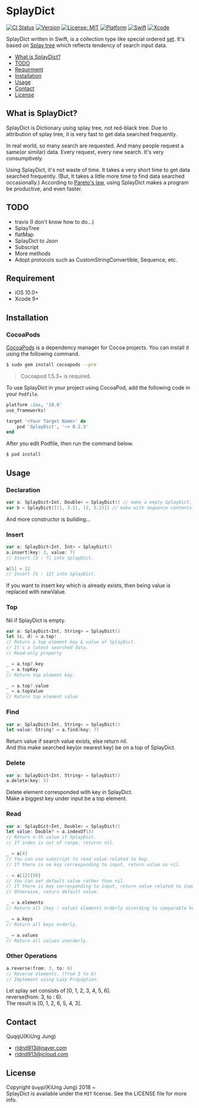 # SplayDict


[![CI Status](https://img.shields.io/travis/QuqqU/SplayDict.svg?style=flat)](https://travis-ci.org/QuqqU/SplayDict)
[![Version](https://img.shields.io/cocoapods/v/SplayDict.svg?style=flat)](https://cocoapods.org/pods/SplayDict)
[![License: MIT](https://img.shields.io/badge/License-MIT-blue.svg?style=flat)](https://github.com/QuqqU/SplayDict/blob/master/LICENSE)
[![Platform](https://img.shields.io/cocoapods/p/SplayDict.svg?style=flat)](https://cocoapods.org/pods/SplayDict)
[![Swift](https://img.shields.io/badge/Swift-4.0-%23FB613C.svg)](https://developer.apple.com/swift/)
[![Xcode](https://img.shields.io/badge/Xcode-9-green.svg)](https://developer.apple.com/xcode)



SplayDict written in Swift, is a collection type like special ordered [set](https://developer.apple.com/documentation/swift/set?changes=_2). 
It's based on [Splay tree](https://en.wikipedia.org/wiki/Splay_tree) which reflects tendency of search input data. 

- [What is SplayDict?](#why)
- [TODO](#TODO)
- [Requirment](#Requirment)
- [Installation](#Installation)
- [Usage](#Usage)
- [Contact](#Contact)
- [License](#License)


<a id="why"></a>
## What is SplayDict?
SplayDict is Dictionary using splay tree, not red-black tree.
Due to attribution of splay tree, it is very fast to get data searched frequently.

In real world, so many search are requested. And many people request a same(or similar) data. Every request, every new search. It's very consumptively. 

Using SplayDict, it's not waste of time. It takes a very short time to get data searched frequently. (But, It takes a little more time to find data searched occasionally.) 
According to [Pareto's law](https://en.wikipedia.org/wiki/Pareto_principle), using SplayDict makes a program be productive, and even faster.

<a id="TODO"></a>
## TODO
- travis (I don't know how to do...)
- SplayTree
- flatMap
- SplayDict to Json
- Subscript
- More methods
- Adopt protocols such as CustomStringConvertible, Sequence, etc.

<a id="Requirment"></a>
## Requirement

- iOS 10.0+
- Xcode 9+



<a id="Installation"></a>


## Installation
### CocoaPods

[CocoaPods](http://cocoapods.org) is a dependency manager for Cocoa projects. You can install it using the following command.

```bash
$ sudo gem install cocoapods --pre
```
> Cocoapod 1.5.3+ is required.

To use SplayDict in your project using CocoaPod, add the following code in your `Podfile`.

```ruby
platform :ios, '10.0'
use_frameworks!

target '<Your Target Name>' do
    pod 'SplayDict', '~> 0.2.3'
end
```


After you edit Podfile, then run the command below.

```bash
$ pod install
```

<a id="Usage"></a>
## Usage


### Declaration
```swift
var a: SplayDict<Int, Double> = SplayDict() // make a empty SplayDict.
var b = SplayDict([(1, 3.1), (2, 5.2)]) // make with sequence contents.
```
And more constructor is building...


### Insert
```swift
var a: SplayDict<Int, Int> = SplayDict()
a.insert(key: 3, value: 7)
// Insert [3 : 7] into SplayDict.

a[5] = 12
// Insert [5 : 12] into SplayDict.
```
If you want to insert key which is already exists,
then being value is replaced with newValue.


### Top
Nil if SplayDict is empty.
```swift
var a: SplayDict<Int, String> = SplayDict()
let (c, d) = a.top!
// Return a top element key & value of SplayDict.
// It's a latest searched data.
// Read-only property

_ = a.top?.key
_ = a.topKey
// Return top element key.

_ = a.top?.value
_ = a.topValue
// Return top element value
```

### Find
```swift
var a: SplayDict<Int, String> = SplayDict()
let value: String? = a.find(key: 7) 
```
Return value if search value exists, else return nil.  
And this make searched key(or nearest key) be on a top of SplayDict.


### Delete
```swift
var a: SplayDict<Int, String> = SplayDict()
a.delete(key: 5)
```
Delete element corresponded with key in SplayDict.  
Make a biggest key under input be a top element.


### Read
```swift
var a: SplayDict<Int, Double> = SplayDict()
let value: Double? = a.indexOf(3)
// Return n-th value if SplayDict.
// If index is out of range, returns nil.

_ = a[4]
// You can use subscript to read value related to key.
// If there is no key corresponding to input, return value as nil.

- = a[12]{50}
// You can set default value rather than nil.
// If there is key corresponding to input, return value related to input key.
// Otherwise, return default value.

_ = a.elements
// Return all [key : value] elements orderly according to comparable key.

_ = a.keys
// Return all keys orderly.

_ = a.values
// Return all values unorderly.
``` 


### Other Operations
```swift
a.reverse(from: 3, to: 6)
// Reverse elements. (from 3 to 6)
// Implement using Lazy Propagtion.
```
Let splay set consists of [0, 1, 2, 3, 4, 5, 6].  
reverse(from: 3, to : 6).   
The result is [0, 1, 2, 6, 5, 4, 3].






<a id="Contact"></a>
## Contact

QuqqU(KiUng Jung)

- rldnd913@naver.com
- rldnd913@icloud.com


<a id="License"></a>
## License

Copyright `QuqqU`(KiUng Jung) 2018 ~   
SplayDict is available under the `MIT` license. See the LICENSE file for more info.
